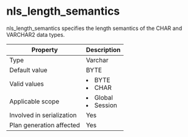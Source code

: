 # nls_length_semantics

nls_length_semantics specifies the length semantics of the CHAR and VARCHAR2 data types.

| **Property** | **Description** |
|----------|------------------------------------------------------------------------------------------------------------|
| Type | Varchar |
| Default value | BYTE |
| Valid values | <li> BYTE   <li> CHAR |
| Applicable scope | <li> Global   <li> Session |
| Involved in serialization | Yes |
| Plan generation affected | Yes |
